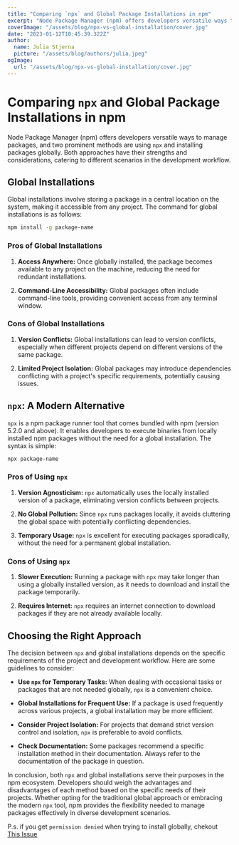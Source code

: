 ```yaml
---
title: "Comparing `npx` and Global Package Installations in npm"
excerpt: "Node Package Manager (npm) offers developers versatile ways to manage packages, and two prominent methods are using `npx` and installing packages globally. Both approaches have their strengths and considerations, catering to different scenarios in the development workflow."
coverImage: "/assets/blog/npx-vs-global-installation/cover.jpg"
date: "2023-01-12T10:45:39.322Z"
author:
  name: Julia Stjerna
  picture: "/assets/blog/authors/julia.jpeg"
ogImage:
  url: "/assets/blog/npx-vs-global-installation/cover.jpg"
---
```


# Comparing `npx` and Global Package Installations in npm

Node Package Manager (npm) offers developers versatile ways to manage packages, and two prominent methods are using `npx` and installing packages globally. Both approaches have their strengths and considerations, catering to different scenarios in the development workflow.

## Global Installations

Global installations involve storing a package in a central location on the system, making it accessible from any project. The command for global installations is as follows:

```bash
npm install -g package-name
```

### Pros of Global Installations

1. **Access Anywhere:** Once globally installed, the package becomes available to any project on the machine, reducing the need for redundant installations.

2. **Command-Line Accessibility:** Global packages often include command-line tools, providing convenient access from any terminal window.

### Cons of Global Installations

1. **Version Conflicts:** Global installations can lead to version conflicts, especially when different projects depend on different versions of the same package.

2. **Limited Project Isolation:** Global packages may introduce dependencies conflicting with a project's specific requirements, potentially causing issues.

## `npx`: A Modern Alternative

`npx` is a npm package runner tool that comes bundled with npm (version 5.2.0 and above). It enables developers to execute binaries from locally installed npm packages without the need for a global installation. The syntax is simple:

```bash
npx package-name
```

### Pros of Using `npx`

1. **Version Agnosticism:** `npx` automatically uses the locally installed version of a package, eliminating version conflicts between projects.

2. **No Global Pollution:** Since `npx` runs packages locally, it avoids cluttering the global space with potentially conflicting dependencies.

3. **Temporary Usage:** `npx` is excellent for executing packages sporadically, without the need for a permanent global installation.

### Cons of Using `npx`

1. **Slower Execution:** Running a package with `npx` may take longer than using a globally installed version, as it needs to download and install the package temporarily.

2. **Requires Internet:** `npx` requires an internet connection to download packages if they are not already available locally.

## Choosing the Right Approach

The decision between `npx` and global installations depends on the specific requirements of the project and development workflow. Here are some guidelines to consider:

- **Use `npx` for Temporary Tasks:** When dealing with occasional tasks or packages that are not needed globally, `npx` is a convenient choice.

- **Global Installations for Frequent Use:** If a package is used frequently across various projects, a global installation may be more efficient.

- **Consider Project Isolation:** For projects that demand strict version control and isolation, `npx` is preferable to avoid conflicts.

- **Check Documentation:** Some packages recommend a specific installation method in their documentation. Always refer to the documentation of the package in question.

In conclusion, both `npx` and global installations serve their purposes in the npm ecosystem. Developers should weigh the advantages and disadvantages of each method based on the specific needs of their projects. Whether opting for the traditional global approach or embracing the modern `npx` tool, npm provides the flexibility needed to manage packages effectively in diverse development scenarios.

P.s. if you get `permission denied` when trying to install globally, chekout [This Issue](https://github.com/Tokels/app/issues/44)
